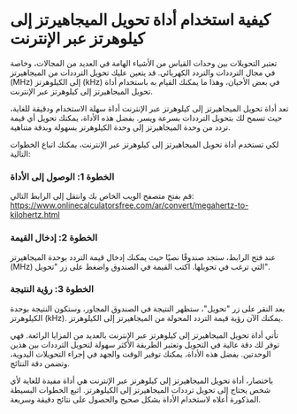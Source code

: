 كيفية استخدام أداة تحويل الميجاهيرتز إلى كيلوهرتز عبر الإنترنت
==============================================================

تعتبر التحويلات بين وحدات القياس من الأشياء الهامة في العديد من المجالات، وخاصة في مجال الترددات والتردد الكهربائي. قد يتعين عليك تحويل الترددات من الميجاهيرتز (MHz) إلى الكيلوهرتز (kHz) في بعض الأحيان، وهذا ما يمكنك القيام به باستخدام أداة تحويل الميجاهيرتز إلى كيلوهرتز عبر الإنترنت.

تعد أداة تحويل الميجاهيرتز إلى كيلوهرتز عبر الإنترنت أداة سهلة الاستخدام ودقيقة للغاية، حيث تسمح لك بتحويل الترددات بسرعة ويسر. بفضل هذه الأداة، يمكنك تحويل أي قيمة تردد من وحدة الميجاهيرتز إلى وحدة الكيلوهرتز بسهولة وبدقة متناهية.

لكي تستخدم أداة تحويل الميجاهيرتز إلى كيلوهرتز عبر الإنترنت، يمكنك اتباع الخطوات التالية:

### الخطوة 1: الوصول إلى الأداة

قم بفتح متصفح الويب الخاص بك وانتقل إلى الرابط التالي: <https://www.onlinecalculatorsfree.com/ar/convert/megahertz-to-kilohertz.html>

### الخطوة 2: إدخال القيمة

عند فتح الرابط، ستجد صندوقًا نصيًا حيث يمكنك إدخال قيمة التردد بوحدة الميجاهيرتز (MHz) التي ترغب في تحويلها. اكتب القيمة في الصندوق واضغط على زر "تحويل".

### الخطوة 3: رؤية النتيجة

بعد النقر على زر "تحويل"، ستظهر النتيجة في الصندوق المجاور، وستكون النتيجة بوحدة الكيلوهرتز (kHz). يمكنك الآن رؤية قيمة التردد المحولة من الميجاهيرتز إلى الكيلوهرتز.

تأتي أداة تحويل الميجاهيرتز إلى كيلوهرتز عبر الإنترنت بالعديد من المزايا الرائعة. فهي توفر لك دقة عالية في التحويل وتعتبر الطريقة الأكثر سهولة لتحويل الترددات بين هذين الوحدتين. بفضل هذه الأداة، يمكنك توفير الوقت والجهد في إجراء التحويلات اليدوية، وتضمن دقة النتائج.

باختصار، أداة تحويل الميجاهيرتز إلى كيلوهرتز عبر الإنترنت هي أداة مفيدة للغاية لأي شخص يحتاج إلى تحويل ترددات الميجاهيرتز إلى الكيلوهرتز. اتبع الخطوات البسيطة المذكورة أعلاه لاستخدام الأداة بشكل صحيح والحصول على نتائج دقيقة وسريعة.